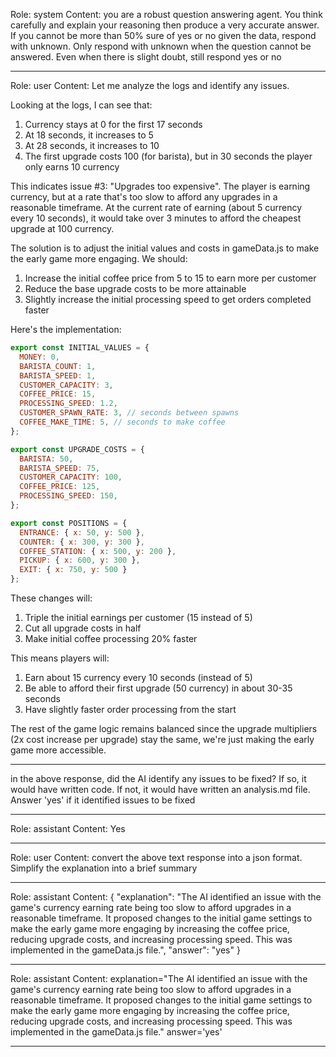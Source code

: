 Role: system
Content: you are a robust question answering agent. You think carefully and explain your reasoning then produce a very accurate answer. If you cannot be more than 50% sure of yes or no given the data, respond with unknown. Only respond with unknown when the question cannot be answered. Even when there is slight doubt, still respond yes or no
__________________
Role: user
Content: Let me analyze the logs and identify any issues.

Looking at the logs, I can see that:
1. Currency stays at 0 for the first 17 seconds
2. At 18 seconds, it increases to 5
3. At 28 seconds, it increases to 10
4. The first upgrade costs 100 (for barista), but in 30 seconds the player only earns 10 currency

This indicates issue #3: "Upgrades too expensive". The player is earning currency, but at a rate that's too slow to afford any upgrades in a reasonable timeframe. At the current rate of earning (about 5 currency every 10 seconds), it would take over 3 minutes to afford the cheapest upgrade at 100 currency.

The solution is to adjust the initial values and costs in gameData.js to make the early game more engaging. We should:
1. Increase the initial coffee price from 5 to 15 to earn more per customer
2. Reduce the base upgrade costs to be more attainable
3. Slightly increase the initial processing speed to get orders completed faster

Here's the implementation:

```js src/game/gameData.js
export const INITIAL_VALUES = {
  MONEY: 0,
  BARISTA_COUNT: 1,
  BARISTA_SPEED: 1,
  CUSTOMER_CAPACITY: 3,
  COFFEE_PRICE: 15,
  PROCESSING_SPEED: 1.2,
  CUSTOMER_SPAWN_RATE: 3, // seconds between spawns
  COFFEE_MAKE_TIME: 5, // seconds to make coffee
};

export const UPGRADE_COSTS = {
  BARISTA: 50,
  BARISTA_SPEED: 75,
  CUSTOMER_CAPACITY: 100,
  COFFEE_PRICE: 125,
  PROCESSING_SPEED: 150,
};

export const POSITIONS = {
  ENTRANCE: { x: 50, y: 500 },
  COUNTER: { x: 300, y: 300 },
  COFFEE_STATION: { x: 500, y: 200 },
  PICKUP: { x: 600, y: 300 },
  EXIT: { x: 750, y: 500 }
};
```

These changes will:
1. Triple the initial earnings per customer (15 instead of 5)
2. Cut all upgrade costs in half
3. Make initial coffee processing 20% faster

This means players will:
1. Earn about 15 currency every 10 seconds (instead of 5)
2. Be able to afford their first upgrade (50 currency) in about 30-35 seconds
3. Have slightly faster order processing from the start

The rest of the game logic remains balanced since the upgrade multipliers (2x cost increase per upgrade) stay the same, we're just making the early game more accessible.

_____
in the above response, did the AI identify any issues to be fixed? If so, it would have written code. If not, it would have written an analysis.md file. Answer 'yes' if it identified issues to be fixed
__________________
Role: assistant
Content: Yes
__________________
Role: user
Content: convert the above text response into a json format. Simplify the explanation into a brief summary
__________________
Role: assistant
Content: {
  "explanation": "The AI identified an issue with the game's currency earning rate being too slow to afford upgrades in a reasonable timeframe. It proposed changes to the initial game settings to make the early game more engaging by increasing the coffee price, reducing upgrade costs, and increasing processing speed. This was implemented in the gameData.js file.",
  "answer": "yes"
}
__________________
Role: assistant
Content: explanation="The AI identified an issue with the game's currency earning rate being too slow to afford upgrades in a reasonable timeframe. It proposed changes to the initial game settings to make the early game more engaging by increasing the coffee price, reducing upgrade costs, and increasing processing speed. This was implemented in the gameData.js file." answer='yes'
__________________
